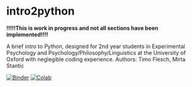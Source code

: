 # intro2python
**!!!!!This is work in progress and not all sections have been implemented!!!!**  

A brief intro to Python, designed for 2nd year students in Experimental Psychology and Psychology/Philosophy/Linguistics at the University of Oxford with neglegible coding experience.
Authors: Timo Flesch, Mirta Stantic  

[![Binder](https://mybinder.org/badge_logo.svg)](https://mybinder.org/v2/gh/TimoFlesch/intro2python/master) [![Colab](https://colab.research.google.com/assets/colab-badge.svg)](https://colab.research.google.com/github/TimoFlesch/intro2python/blob/master/intro_to_python_students.ipynb)
